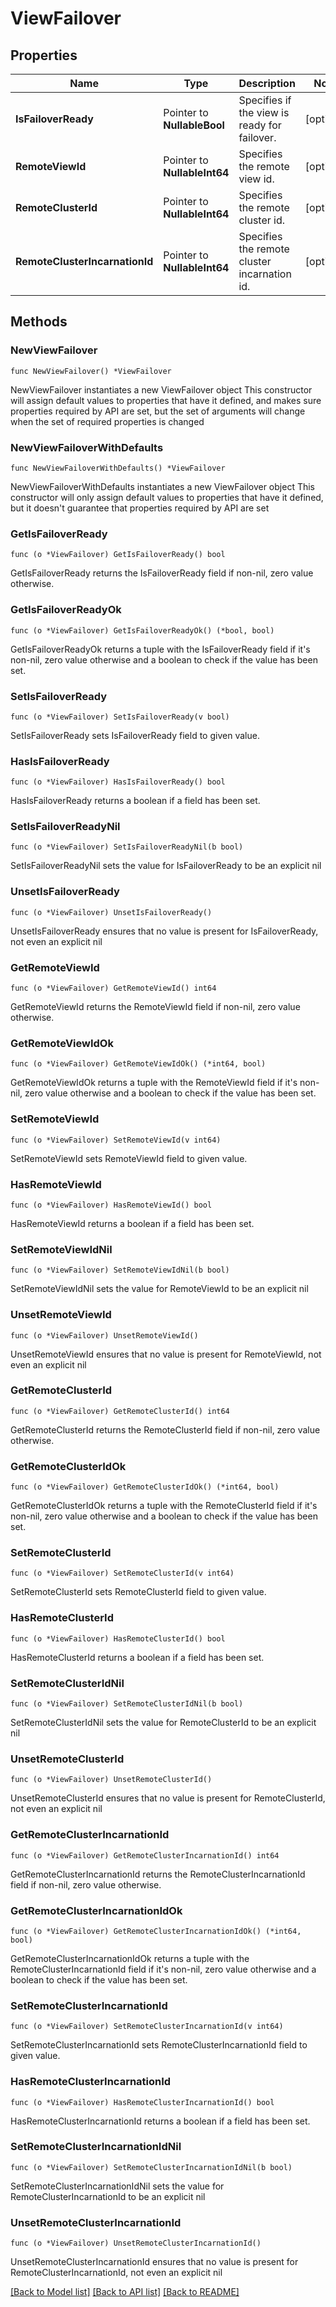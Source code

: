# ViewFailover

## Properties

Name | Type | Description | Notes
------------ | ------------- | ------------- | -------------
**IsFailoverReady** | Pointer to **NullableBool** | Specifies if the view is ready for failover. | [optional] 
**RemoteViewId** | Pointer to **NullableInt64** | Specifies the remote view id. | [optional] 
**RemoteClusterId** | Pointer to **NullableInt64** | Specifies the remote cluster id. | [optional] 
**RemoteClusterIncarnationId** | Pointer to **NullableInt64** | Specifies the remote cluster incarnation id. | [optional] 

## Methods

### NewViewFailover

`func NewViewFailover() *ViewFailover`

NewViewFailover instantiates a new ViewFailover object
This constructor will assign default values to properties that have it defined,
and makes sure properties required by API are set, but the set of arguments
will change when the set of required properties is changed

### NewViewFailoverWithDefaults

`func NewViewFailoverWithDefaults() *ViewFailover`

NewViewFailoverWithDefaults instantiates a new ViewFailover object
This constructor will only assign default values to properties that have it defined,
but it doesn't guarantee that properties required by API are set

### GetIsFailoverReady

`func (o *ViewFailover) GetIsFailoverReady() bool`

GetIsFailoverReady returns the IsFailoverReady field if non-nil, zero value otherwise.

### GetIsFailoverReadyOk

`func (o *ViewFailover) GetIsFailoverReadyOk() (*bool, bool)`

GetIsFailoverReadyOk returns a tuple with the IsFailoverReady field if it's non-nil, zero value otherwise
and a boolean to check if the value has been set.

### SetIsFailoverReady

`func (o *ViewFailover) SetIsFailoverReady(v bool)`

SetIsFailoverReady sets IsFailoverReady field to given value.

### HasIsFailoverReady

`func (o *ViewFailover) HasIsFailoverReady() bool`

HasIsFailoverReady returns a boolean if a field has been set.

### SetIsFailoverReadyNil

`func (o *ViewFailover) SetIsFailoverReadyNil(b bool)`

 SetIsFailoverReadyNil sets the value for IsFailoverReady to be an explicit nil

### UnsetIsFailoverReady
`func (o *ViewFailover) UnsetIsFailoverReady()`

UnsetIsFailoverReady ensures that no value is present for IsFailoverReady, not even an explicit nil
### GetRemoteViewId

`func (o *ViewFailover) GetRemoteViewId() int64`

GetRemoteViewId returns the RemoteViewId field if non-nil, zero value otherwise.

### GetRemoteViewIdOk

`func (o *ViewFailover) GetRemoteViewIdOk() (*int64, bool)`

GetRemoteViewIdOk returns a tuple with the RemoteViewId field if it's non-nil, zero value otherwise
and a boolean to check if the value has been set.

### SetRemoteViewId

`func (o *ViewFailover) SetRemoteViewId(v int64)`

SetRemoteViewId sets RemoteViewId field to given value.

### HasRemoteViewId

`func (o *ViewFailover) HasRemoteViewId() bool`

HasRemoteViewId returns a boolean if a field has been set.

### SetRemoteViewIdNil

`func (o *ViewFailover) SetRemoteViewIdNil(b bool)`

 SetRemoteViewIdNil sets the value for RemoteViewId to be an explicit nil

### UnsetRemoteViewId
`func (o *ViewFailover) UnsetRemoteViewId()`

UnsetRemoteViewId ensures that no value is present for RemoteViewId, not even an explicit nil
### GetRemoteClusterId

`func (o *ViewFailover) GetRemoteClusterId() int64`

GetRemoteClusterId returns the RemoteClusterId field if non-nil, zero value otherwise.

### GetRemoteClusterIdOk

`func (o *ViewFailover) GetRemoteClusterIdOk() (*int64, bool)`

GetRemoteClusterIdOk returns a tuple with the RemoteClusterId field if it's non-nil, zero value otherwise
and a boolean to check if the value has been set.

### SetRemoteClusterId

`func (o *ViewFailover) SetRemoteClusterId(v int64)`

SetRemoteClusterId sets RemoteClusterId field to given value.

### HasRemoteClusterId

`func (o *ViewFailover) HasRemoteClusterId() bool`

HasRemoteClusterId returns a boolean if a field has been set.

### SetRemoteClusterIdNil

`func (o *ViewFailover) SetRemoteClusterIdNil(b bool)`

 SetRemoteClusterIdNil sets the value for RemoteClusterId to be an explicit nil

### UnsetRemoteClusterId
`func (o *ViewFailover) UnsetRemoteClusterId()`

UnsetRemoteClusterId ensures that no value is present for RemoteClusterId, not even an explicit nil
### GetRemoteClusterIncarnationId

`func (o *ViewFailover) GetRemoteClusterIncarnationId() int64`

GetRemoteClusterIncarnationId returns the RemoteClusterIncarnationId field if non-nil, zero value otherwise.

### GetRemoteClusterIncarnationIdOk

`func (o *ViewFailover) GetRemoteClusterIncarnationIdOk() (*int64, bool)`

GetRemoteClusterIncarnationIdOk returns a tuple with the RemoteClusterIncarnationId field if it's non-nil, zero value otherwise
and a boolean to check if the value has been set.

### SetRemoteClusterIncarnationId

`func (o *ViewFailover) SetRemoteClusterIncarnationId(v int64)`

SetRemoteClusterIncarnationId sets RemoteClusterIncarnationId field to given value.

### HasRemoteClusterIncarnationId

`func (o *ViewFailover) HasRemoteClusterIncarnationId() bool`

HasRemoteClusterIncarnationId returns a boolean if a field has been set.

### SetRemoteClusterIncarnationIdNil

`func (o *ViewFailover) SetRemoteClusterIncarnationIdNil(b bool)`

 SetRemoteClusterIncarnationIdNil sets the value for RemoteClusterIncarnationId to be an explicit nil

### UnsetRemoteClusterIncarnationId
`func (o *ViewFailover) UnsetRemoteClusterIncarnationId()`

UnsetRemoteClusterIncarnationId ensures that no value is present for RemoteClusterIncarnationId, not even an explicit nil

[[Back to Model list]](../README.md#documentation-for-models) [[Back to API list]](../README.md#documentation-for-api-endpoints) [[Back to README]](../README.md)


